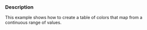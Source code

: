 ### Description
This example shows how to create a table of colors that map from a continuous range of values.
